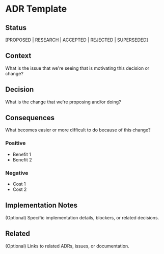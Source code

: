 # ADR Template

## Status
[PROPOSED | RESEARCH | ACCEPTED | REJECTED | SUPERSEDED]

## Context
What is the issue that we're seeing that is motivating this decision or change?

## Decision
What is the change that we're proposing and/or doing?

## Consequences
What becomes easier or more difficult to do because of this change?

### Positive
- Benefit 1
- Benefit 2

### Negative
- Cost 1
- Cost 2

## Implementation Notes
(Optional) Specific implementation details, blockers, or related decisions.

## Related
(Optional) Links to related ADRs, issues, or documentation.

